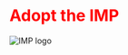 # <span style="color:red">Adopt the IMP</span>

![IMP logo](https://github.com/sanguinariojoe/imp_logo/blob/main/imp_logo.png?raw=true)

